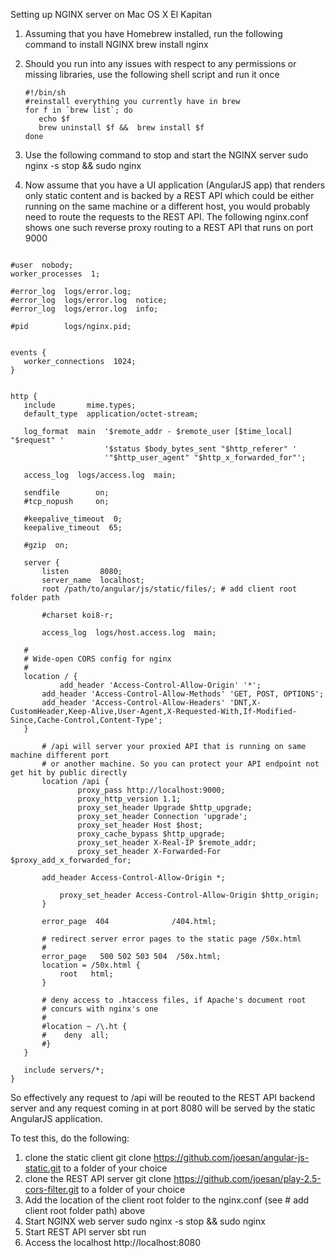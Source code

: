 Setting up NGINX server on Mac OS X El Kapitan

1. Assuming that you have Homebrew installed, run the following command to install NGINX
   brew install nginx
   
2. Should you run into any issues with respect to any permissions or missing libraries, use the following 
   shell script and run it once
   ```
   #!/bin/sh
   #reinstall everything you currently have in brew 
   for f in `brew list`; do
      echo $f
      brew uninstall $f &&  brew install $f
   done
   ```
3. Use the following command to stop and start the NGINX server
   sudo nginx -s stop && sudo nginx
   
4. Now assume that you have a UI application (AngularJS app) that renders only static content and is backed by a REST API which could be
   either running on the same machine or a different host, you would probably need to route the requests to the REST API. The
   following nginx.conf shows one such reverse proxy routing to a REST API that runs on port 9000
   
 ```  

#user  nobody;
worker_processes  1;

#error_log  logs/error.log;
#error_log  logs/error.log  notice;
#error_log  logs/error.log  info;

#pid        logs/nginx.pid;


events {
    worker_connections  1024;
}


http {
    include       mime.types;
    default_type  application/octet-stream;

    log_format  main  '$remote_addr - $remote_user [$time_local] "$request" '
                      '$status $body_bytes_sent "$http_referer" '
                      '"$http_user_agent" "$http_x_forwarded_for"';

    access_log  logs/access.log  main;

    sendfile        on;
    #tcp_nopush     on;

    #keepalive_timeout  0;
    keepalive_timeout  65;

    #gzip  on;

    server {
        listen       8080;
        server_name  localhost;
        root /path/to/angular/js/static/files/; # add client root folder path

        #charset koi8-r;

        access_log  logs/host.access.log  main;

	#
	# Wide-open CORS config for nginx
	#
	location / {
	     	add_header 'Access-Control-Allow-Origin' '*';
		add_header 'Access-Control-Allow-Methods' 'GET, POST, OPTIONS';
		add_header 'Access-Control-Allow-Headers' 'DNT,X-CustomHeader,Keep-Alive,User-Agent,X-Requested-With,If-Modified-Since,Cache-Control,Content-Type';
	}

        # /api will server your proxied API that is running on same machine different port
        # or another machine. So you can protect your API endpoint not get hit by public directly
        location /api {
                proxy_pass http://localhost:9000;
                proxy_http_version 1.1;
                proxy_set_header Upgrade $http_upgrade;
                proxy_set_header Connection 'upgrade';
                proxy_set_header Host $host;
                proxy_cache_bypass $http_upgrade;
                proxy_set_header X-Real-IP $remote_addr;
                proxy_set_header X-Forwarded-For $proxy_add_x_forwarded_for;

	    add_header Access-Control-Allow-Origin *;

            proxy_set_header Access-Control-Allow-Origin $http_origin;
        }

        error_page  404              /404.html;

        # redirect server error pages to the static page /50x.html
        #
        error_page   500 502 503 504  /50x.html;
        location = /50x.html {
            root   html;
        }

        # deny access to .htaccess files, if Apache's document root
        # concurs with nginx's one
        #
        #location ~ /\.ht {
        #    deny  all;
        #}
    }

    include servers/*;
}
```

So effectively any request to /api will be reouted to the REST API backend server and any request coming in at port 8080 
will be served by the static AngularJS application.

To test this, do the following:

1. clone the static client git clone https://github.com/joesan/angular-js-static.git to a folder of your choice
2. clone the REST API server git clone https://github.com/joesan/play-2.5-cors-filter.git to a folder of your choice
3. Add the location of the client root folder to the nginx.conf (see # add client root folder path) above
4. Start NGINX web server
   sudo nginx -s stop && sudo nginx
5. Start REST API server 
   sbt run
6. Access the localhost
   http://localhost:8080

